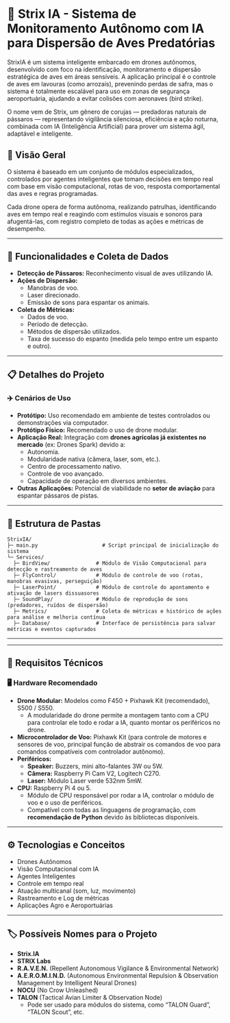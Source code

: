 # 🦉 Strix IA - Sistema de Monitoramento Autônomo com IA para Dispersão de Aves Predatórias

StrixIA é um sistema inteligente embarcado em drones autônomos, desenvolvido com foco na identificação, monitoramento e dispersão estratégica de aves em áreas sensíveis. A aplicação principal é o controle de aves em lavouras (como arrozais), prevenindo perdas de safra, mas o sistema é totalmente escalável para uso em zonas de segurança aeroportuária, ajudando a evitar colisões com aeronaves (bird strike).

O nome vem de Strix, um gênero de corujas — predadoras naturais de pássaros — representando vigilância silenciosa, eficiência e ação noturna, combinada com IA (Inteligência Artificial) para prover um sistema ágil, adaptável e inteligente.

## 🧠 Visão Geral

O sistema é baseado em um conjunto de módulos especializados, controlados por agentes inteligentes que tomam decisões em tempo real com base em visão computacional, rotas de voo, resposta comportamental das aves e regras programadas.

Cada drone opera de forma autônoma, realizando patrulhas, identificando aves em tempo real e reagindo com estímulos visuais e sonoros para afugentá-las, com registro completo de todas as ações e métricas de desempenho.

---

## 🚀 Funcionalidades e Coleta de Dados

* **Detecção de Pássaros:** Reconhecimento visual de aves utilizando IA.
* **Ações de Dispersão:**
    * Manobras de voo.
    * Laser direcionado.
    * Emissão de sons para espantar os animais.
* **Coleta de Métricas:**
    * Dados de voo.
    * Período de detecção.
    * Métodos de dispersão utilizados.
    * Taxa de sucesso do espanto (medida pelo tempo entre um espanto e outro).

---

## 📋 Detalhes do Projeto

### ✈️ Cenários de Uso

* **Protótipo:** Uso recomendado em ambiente de testes controlados ou demonstrações via computador.
* **Protótipo Físico:** Recomendado o uso de drone modular.
* **Aplicação Real:** Integração com **drones agrícolas já existentes no mercado** (ex: Drones Spark) devido a:
    * Autonomia.
    * Modularidade nativa (câmera, laser, som, etc.).
    * Centro de processamento nativo.
    * Controle de voo avançado.
    * Capacidade de operação em diversos ambientes.
* **Outras Aplicações:** Potencial de viabilidade no **setor de aviação** para espantar pássaros de pistas.

---

## 📁 Estrutura de Pastas

```
StrixIA/
├─ main.py                     # Script principal de inicialização do sistema
└─ Services/
  ├─ BirdView/               # Módulo de Visão Computacional para detecção e rastreamento de aves
  ├─ FlyControl/             # Módulo de controle de voo (rotas, manobras evasivas, perseguição)
  ├─ LaserPoint/             # Módulo de controle do apontamento e ativação de lasers dissuasores
  ├─ SoundPlay/              # Módulo de reprodução de sons (predadores, ruídos de dispersão)
  ├─ Metrics/                # Coleta de métricas e histórico de ações para análise e melhoria contínua
  ├─ Database/               # Interface de persistência para salvar métricas e eventos capturados
```

---
---

## 🔧 Requisitos Técnicos

### 🖥️ Hardware Recomendado

* **Drone Modular:** Modelos como F450 + Pixhawk Kit (recomendado), S500 / S550.
    * A modularidade do drone permite a montagem tanto com a CPU para controlar ele todo e rodar a IA, quanto montar os periféricos no drone.
* **Microcontrolador de Voo:** Pixhawk Kit (para controle de motores e sensores de voo, principal função de abstrair os comandos de voo para comandos compatíveis com controlador autônomo).
* **Periféricos:**
    * **Speaker:** Buzzers, mini alto-falantes 3W ou 5W.
    * **Câmera:** Raspberry Pi Cam V2, Logitech C270.
    * **Laser:** Módulo Laser verde 532nm 5mW.
* **CPU:** Raspberry Pi 4 ou 5.
    * Módulo de CPU responsável por rodar a IA, controlar o módulo de voo e o uso de periféricos.
    * Compatível com todas as linguagens de programação, com **recomendação de Python** devido às bibliotecas disponíveis.

---

## ⚙️ Tecnologias e Conceitos

- Drones Autônomos
- Visão Computacional com IA
- Agentes Inteligentes
- Controle em tempo real
- Atuação multicanal (som, luz, movimento)
- Rastreamento e Log de métricas
- Aplicações Agro e Aeroportuárias

---

## 🏷️ Possíveis Nomes para o Projeto

* **Strix.IA**
* **STRIX Labs**
* **R.A.V.E.N.** (Repellent Autonomous Vigilance & Environmental Network)
* **A.E.R.O.M.I.N.D.** (Autonomous Environmental Repulsion & Observation Management by Intelligent Neural Drones)
* **NOCU** (No Crow Unleashed)
* **TALON** (Tactical Avian Limiter & Observation Node)
    * Pode ser usado para módulos do sistema, como “TALON Guard”, “TALON Scout”, etc.